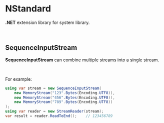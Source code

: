 # NStandard

**.NET** extension library for system library.

<br/>

## SequenceInputStream

**SequenceInputStream** can combine multiple streams into a single stream.

<br/>

For example:

```csharp
using var stream = new SequenceInputStream(
    new MemoryStream("123".Bytes(Encoding.UTF8)),
    new MemoryStream("456".Bytes(Encoding.UTF8)),
    new MemoryStream("789".Bytes(Encoding.UTF8))
);
using var reader = new StreamReader(stream);
var result = reader.ReadToEnd();	// 123456789
```

<br/>


